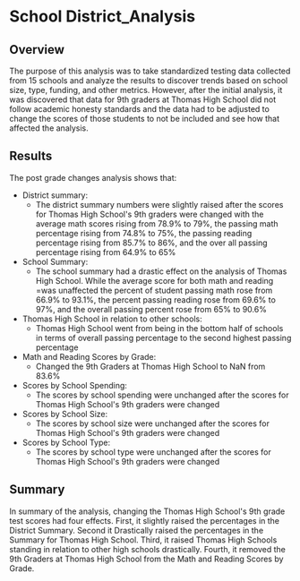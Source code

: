 # School District_Analysis

## Overview
The purpose of this analysis was to take standardized testing data collected from 15 schools and analyze the results to discover trends based on school size, type, funding, and other metrics. However, after the initial analysis, it was discovered that data for 9th graders at Thomas High School did not follow academic honesty standards and the data had to be adjusted to change the scores of those students to not be included and see how that affected the analysis.

## Results
The post grade changes analysis shows that:
- District summary:
  - The district summary numbers were slightly raised after the scores for Thomas High School's 9th graders were changed with the average math scores rising from 78.9% to 79%, the passing math percentage rising from 74.8% to 75%, the passing reading percentage rising from 85.7% to 86%, and the over all passing percentage rising from 64.9% to 65%
- School Summary:
  - The school summary had a drastic effect on the analysis of Thomas High School. While the average score for both math and reading =was unaffected the percent of student passing math rose from 66.9% to 93.1%, the percent passing reading rose from 69.6% to 97%, and the overall passing percent rose from 65% to 90.6%
- Thomas High School in relation to other schools:
  - Thomas High School went from being in the bottom half of schools in terms of overall passing percentage to the second highest passing percentage
- Math and Reading Scores by Grade:
  - Changed the 9th Graders at Thomas High School to NaN from 83.6%
- Scores by School Spending:
  - The scores by school spending were unchanged after the scores for Thomas High School's 9th graders were changed
- Scores by School Size:
  - The scores by school size were unchanged after the scores for Thomas High School's 9th graders were changed
- Scores by School Type:
  - The scores by school type were unchanged after the scores for Thomas High School's 9th graders were changed

## Summary
In summary of the analysis, changing the Thomas High School's 9th grade test scores had four effects. First, it slightly raised the percentages in the District Summary. Second it Drastically raised the percentages in the Summary for Thomas High School. Third, it raised Thomas High Schools standing in relation to other high schools drastically. Fourth, it removed the 9th Graders at Thomas High School from the Math and Reading Scores by Grade.
